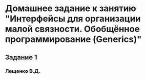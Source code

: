 # Домашнее задание к занятию "Интерфейсы для организации малой связности. Обобщённое программирование (Generics)"
## Задание 1
### Лещенко В.Д.